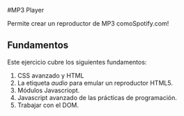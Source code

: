 #MP3 Player

Permite crear un reproductor de MP3 comoSpotify.com!

## Fundamentos

Este ejercicio cubre los siguientes fundamentos:
1. CSS avanzado y HTML
2. La etiqueta *audio* para emular un reproductor HTML5.
3. Módulos Javascriopt.
4. Javascript avanzado de las prácticas de programación.
5. Trabajar con el DOM.
